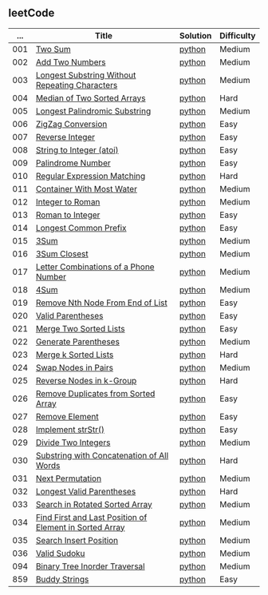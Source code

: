 
## leetCode


...    | Title   | Solution  |  Difficulty
-------- | -------- | -------- | --------
001 | [Two Sum](https://oj.leetcode.com/problems/two-sum/) | [python](https://github.com/MachineLP/py_workSpace/blob/master/leetCode/001--Two%20Sum.md) | Medium
002 | [Add Two Numbers](https://oj.leetcode.com/problems/add-two-numbers/) | [python](https://github.com/MachineLP/py_workSpace/blob/master/leetCode/002--Add%20Two%20Numbers.md) | Medium
003 | [Longest Substring Without Repeating Characters](https://leetcode.com/problems/longest-substring-without-repeating-characters/submissions/) | [python](https://github.com/MachineLP/py_workSpace/blob/master/leetCode/003--Longest%20Substring%20Without%20Repeating%20Characters.md) | Medium
004 | [Median of Two Sorted Arrays](https://leetcode.com/problems/median-of-two-sorted-arrays/) | [python](https://github.com/MachineLP/py_workSpace/blob/master/leetCode/004--Median%20of%20Two%20Sorted%20Arrays.md) | Hard
005 | [Longest Palindromic Substring](https://leetcode.com/problems/longest-palindromic-substring/) | [python](https://github.com/MachineLP/py_workSpace/blob/master/leetCode/005--Longest%20Palindromic%20Substring.md) | Medium
006 | [ZigZag Conversion](https://leetcode.com/problems/zigzag-conversion/) | [python](https://github.com/MachineLP/py_workSpace/blob/master/leetCode/006--ZigZag%20Conversion.md) | Easy
007 | [Reverse Integer](https://leetcode.com/problems/reverse-integer/) | [python](https://github.com/MachineLP/py_workSpace/blob/master/leetCode/007--Reverse%20Integer.md) | Easy
008 | [String to Integer (atoi)](https://leetcode.com/problems/string-to-integer-atoi/) | [python](https://github.com/MachineLP/py_workSpace/blob/master/leetCode/008--String%20to%20Integer%20(atoi).md) | Easy
009 | [Palindrome Number](https://leetcode.com/problems/palindrome-number/) | [python](https://github.com/MachineLP/py_workSpace/blob/master/leetCode/009--Palindrome%20Number.md) | Easy
010 | [Regular Expression Matching](https://leetcode.com/problems/regular-expression-matching/) | [python](https://github.com/MachineLP/py_workSpace/blob/master/leetCode/010--Regular%20Expression%20Matching.md) | Hard
011 | [Container With Most Water](https://leetcode.com/problems/container-with-most-water/) | [python](https://github.com/MachineLP/py_workSpace/blob/master/leetCode/011--Container%20With%20Most%20Water.md) | Medium
012 | [Integer to Roman](https://leetcode.com/problems/integer-to-roman/) | [python](https://github.com/MachineLP/py_workSpace/blob/master/leetCode/012--Integer%20to%20Roman.md) | Medium
013 | [Roman to Integer](https://leetcode.com/problems/roman-to-integer/) | [python](https://github.com/MachineLP/py_workSpace/blob/master/leetCode/013--Roman%20to%20Integer.md) | Easy
014 | [Longest Common Prefix](https://leetcode.com/problems/longest-common-prefix/) | [python](https://github.com/MachineLP/py_workSpace/blob/master/leetCode/014--Longest%20Common%20Prefix.md) | Easy
015 | [3Sum](https://leetcode.com/problems/3sum/) | [python](https://github.com/MachineLP/py_workSpace/blob/master/leetCode/015--3Sum.md) | Medium
016 | [3Sum Closest](https://leetcode.com/problems/3sum-closest/) | [python](https://github.com/MachineLP/py_workSpace/blob/master/leetCode/016--3Sum%20Closest.md) | Medium
017 | [Letter Combinations of a Phone Number](https://leetcode.com/problems/letter-combinations-of-a-phone-number/) | [python](https://github.com/MachineLP/py_workSpace/blob/master/leetCode/017--Letter%20Combinations%20of%20a%20Phone%20Number.md) | Medium
018 | [4Sum](https://leetcode.com/problems/4sum/) | [python](https://github.com/MachineLP/py_workSpace/blob/master/leetCode/018--4Sum.md) | Medium
019 | [Remove Nth Node From End of List](https://leetcode.com/problems/remove-nth-node-from-end-of-list/) | [python](https://github.com/MachineLP/py_workSpace/blob/master/leetCode/019--Remove%20Nth%20Node%20From%20End%20of%20List.md) | Easy
020 | [Valid Parentheses](https://leetcode.com/problems/valid-parentheses/) | [python](https://github.com/MachineLP/py_workSpace/blob/master/leetCode/020--Valid%20Parentheses.md) | Easy
021 | [Merge Two Sorted Lists](https://leetcode.com/problems/merge-two-sorted-lists/) | [python](https://github.com/MachineLP/py_workSpace/blob/master/leetCode/021--Merge%20Two%20Sorted%20Lists.md) | Easy
022 | [Generate Parentheses](https://leetcode.com/problems/generate-parentheses/) | [python](https://github.com/MachineLP/py_workSpace/blob/master/leetCode/022--Generate%20Parentheses.md) | Medium
023 | [Merge k Sorted Lists](https://leetcode.com/problems/merge-k-sorted-lists/) | [python](https://github.com/MachineLP/py_workSpace/blob/master/leetCode/023--Merge%20k%20Sorted%20Lists.md) | Hard
024 | [Swap Nodes in Pairs](https://leetcode.com/problems/swap-nodes-in-pairs/) | [python](https://github.com/MachineLP/py_workSpace/blob/master/leetCode/024--Swap%20Nodes%20in%20Pairs.md) | Medium
025 | [Reverse Nodes in k-Group](https://leetcode.com/problems/reverse-nodes-in-k-group/) | [python](https://github.com/MachineLP/py_workSpace/blob/master/leetCode/025--Reverse%20Nodes%20in%20k-Group.md) | Hard
026 | [Remove Duplicates from Sorted Array](https://leetcode.com/problems/remove-duplicates-from-sorted-array/) | [python](https://github.com/MachineLP/py_workSpace/blob/master/leetCode/026--Remove%20Duplicates%20from%20Sorted%20Array.md) | Easy
027 | [Remove Element](https://leetcode.com/problems/remove-element/) | [python](https://github.com/MachineLP/py_workSpace/blob/master/leetCode/027--Remove%20Element.md) | Easy
028 | [Implement strStr()](https://leetcode.com/problems/implement-strstr/) | [python](https://github.com/MachineLP/py_workSpace/blob/master/leetCode/028--Implement%20strStr().md) | Easy
029 | [Divide Two Integers](https://leetcode.com/problems/divide-two-integers/) | [python](https://github.com/MachineLP/py_workSpace/blob/master/leetCode/029--Divide%20Two%20Integers.md) | Medium
030 | [Substring with Concatenation of All Words](https://leetcode.com/problems/substring-with-concatenation-of-all-words/) | [python](https://github.com/MachineLP/py_workSpace/blob/master/leetCode/030--Substring%20with%20Concatenation%20of%20All%20Words.md) | Hard
031 | [Next Permutation](https://leetcode.com/problems/next-permutation/) | [python](https://github.com/MachineLP/py_workSpace/blob/master/leetCode/031--Next%20Permutation.md) | Medium
032 | [Longest Valid Parentheses](https://leetcode.com/problems/longest-valid-parentheses/) | [python](https://github.com/MachineLP/py_workSpace/blob/master/leetCode/032%20--%20Longest%20Valid%20Parentheses.md) | Hard
033 | [Search in Rotated Sorted Array](https://leetcode.com/problems/search-in-rotated-sorted-array/) | [python](https://github.com/MachineLP/py_workSpace/blob/master/leetCode/033--Search%20in%20Rotated%20Sorted%20Array.md) | Medium
034 | [Find First and Last Position of Element in Sorted Array](https://leetcode.com/problems/find-first-and-last-position-of-element-in-sorted-array/) | [python](https://github.com/MachineLP/py_workSpace/blob/master/leetCode/034--Find%20First%20and%20Last%20Position%20of%20Element%20in%20Sorted%20Array.md) | Medium
035 | [Search Insert Position](https://leetcode.com/problems/search-insert-position/) | [python](https://github.com/MachineLP/py_workSpace/blob/master/leetCode/035--Search%20Insert%20Position.md) | Medium
036 | [Valid Sudoku](https://leetcode.com/problems/valid-sudoku/) | [python](https://github.com/MachineLP/py_workSpace/blob/master/leetCode/036--Valid%20Sudoku.md) | Medium
094 | [Binary Tree Inorder Traversal](https://leetcode.com/problems/binary-tree-inorder-traversal/) | [python](https://github.com/MachineLP/py_workSpace/blob/master/leetCode/094--Binary%20Tree%20Inorder%20Traversal.md) | Medium
859 | [Buddy Strings](https://leetcode.com/problems/buddy-strings/) | [python](https://github.com/MachineLP/py_workSpace/blob/master/leetCode/859--Buddy%20Strings.md) | Easy

